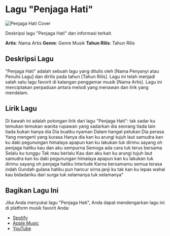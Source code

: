 # Lagu "Penjaga Hati"

![Penjaga Hati Cover](url_gambar_cover.jpg)

Deskripsi lagu "Penjaga Hati" dan informasi terkait.

**Artis**: Nama Artis
**Genre**: Genre Musik
**Tahun Rilis**: Tahun Rilis

## Deskripsi Lagu

"Penjaga Hati" adalah sebuah lagu yang ditulis oleh [Nama Penyanyi atau Penulis Lagu] dan dirilis pada tahun [Tahun Rilis]. Lagu ini telah menjadi salah satu lagu favorit di kalangan penggemar musik [Nama Artis]. Lagu ini menciptakan perpaduan antara melodi yang menawan dan lirik yang mendalam.

## Lirik Lagu

Di bawah ini adalah potongan lirik dari lagu "Penjaga Hati":
tak sadar ku temukan
temukan wanita rupawan
yang sadarkan
dia seorang
tiada lain tiada bukan
hanya dia
Dia buatku nyaman
Dalam hangat pelukan
Dia perasa
Yang mengerti yang kurasa
Hanya dia
kan ku arungi tujuh laut samudra
kan ku daki pegunungan himalaya
apapun kan ku lakukan tuk dirimu sayang
oh penjaga hatiku
kau dan aku sempurna
Semoga ada cara tuk terus bersama
Selalu ku tunggu
Tak mau berlalu
Kau dan aku
kan ku arungi tujuh laut samudra
kan ku daki pegunungan himalaya
apapun kan ku lakukan tuk dirimu sayang
oh penjaga hatiku
Interlude
Karna bersamamu semua terasa indah
Gundah gulana hatiku pun hancur sirna
janji ku tak kan ku lepas wahai kau bidadariku dari surga
tuk selamanya
tuk selamanya"


## Bagikan Lagu Ini

Jika Anda menyukai lagu "Penjaga Hati", Anda dapat mendengarkan lagu ini di platform musik favorit Anda:

- [Spotify](https://open.spotify.com/track/7F4tV8SiUy6itZTdAzdafO)
- [Apple Music](link_apple_music](https://music.apple.com/id/song/penjaga-hati/1693108606)https://music.apple.com/id/song/penjaga-hati/1693108606)
- [YouTube](https://www.youtube.com/watch?v=jia3fhBQ8qI)

